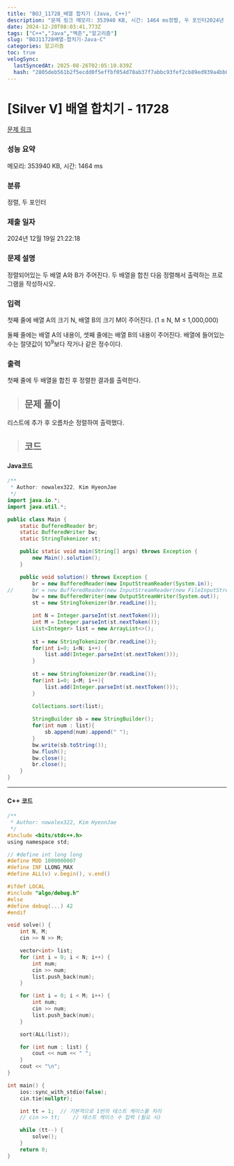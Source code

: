 ```yaml
---
title: "BOJ_11728_배열 합치기 (Java, C++)"
description: "문제 링크 메모리: 353940 KB, 시간: 1464 ms정렬, 두 포인터2024년 12월 19일 21:22:18리스트에 추가 후 오름차순 정렬하여 출력했다.public class Main {	static BufferedReader br;	static Buffered"
date: 2024-12-20T08:03:41.773Z
tags: ["C++","Java","백준","알고리즘"]
slug: "BOJ11728배열-합치기-Java-C"
categories: 알고리즘
toc: true
velogSync:
  lastSyncedAt: 2025-08-26T02:05:10.839Z
  hash: "2805deb561b2f5ecdd0f5effbf054d78ab37f7abbc93fef2cb89ed939a4bb06c"
---
```


# [Silver V] 배열 합치기 - 11728 
[문제 링크](https://www.acmicpc.net/problem/11728) 
### 성능 요약
메모리: 353940 KB, 시간: 1464 ms
### 분류
정렬, 두 포인터
### 제출 일자
2024년 12월 19일 21:22:18
### 문제 설명
<p>정렬되어있는 두 배열 A와 B가 주어진다. 두 배열을 합친 다음 정렬해서 출력하는 프로그램을 작성하시오.</p>

### 입력 
 <p>첫째 줄에 배열 A의 크기 N, 배열 B의 크기 M이 주어진다. (1 ≤ N, M ≤ 1,000,000)</p>
<p>둘째 줄에는 배열 A의 내용이, 셋째 줄에는 배열 B의 내용이 주어진다. 배열에 들어있는 수는 절댓값이 10<sup>9</sup>보다 작거나 같은 정수이다.</p>

### 출력 
 <p>첫째 줄에 두 배열을 합친 후 정렬한 결과를 출력한다.</p>
 


> ## 문제 풀이

리스트에 추가 후 오름차순 정렬하여 출력했다.

> ## 코드

#### Java코드
```java
/**
 * Author: nowalex322, Kim HyeonJae
 */
import java.io.*;
import java.util.*;

public class Main {
	static BufferedReader br;
	static BufferedWriter bw;
	static StringTokenizer st;

	public static void main(String[] args) throws Exception {
		new Main().solution();
	}

	public void solution() throws Exception {
		br = new BufferedReader(new InputStreamReader(System.in));
//		br = new BufferedReader(new InputStreamReader(new FileInputStream("input.txt")));
		bw = new BufferedWriter(new OutputStreamWriter(System.out));
		st = new StringTokenizer(br.readLine());

		int N = Integer.parseInt(st.nextToken());
		int M = Integer.parseInt(st.nextToken());
		List<Integer> list = new ArrayList<>();
		
		st = new StringTokenizer(br.readLine());
		for(int i=0; i<N; i++) {
			list.add(Integer.parseInt(st.nextToken()));
		}
		
		st = new StringTokenizer(br.readLine());
		for(int i=0; i<M; i++){
			list.add(Integer.parseInt(st.nextToken()));
		}

		Collections.sort(list);
		
		StringBuilder sb = new StringBuilder();
		for(int num : list){
			sb.append(num).append(" ");
		}
		bw.write(sb.toString());
		bw.flush();
		bw.close();
		br.close();
	}
}
```

---

#### C++ 코드
```c
/**
 * Author: nowalex322, Kim HyeonJae
 */
#include <bits/stdc++.h>
using namespace std;

// #define int long long
#define MOD 1000000007
#define INF LLONG_MAX
#define ALL(v) v.begin(), v.end()

#ifdef LOCAL
#include "algo/debug.h"
#else
#define debug(...) 42
#endif

void solve() {
    int N, M;
    cin >> N >> M;

    vector<int> list;
    for (int i = 0; i < N; i++) {
        int num;
        cin >> num;
        list.push_back(num);
    }

    for (int i = 0; i < M; i++) {
        int num;
        cin >> num;
        list.push_back(num);
    }

    sort(ALL(list));

    for (int num : list) {
        cout << num << " ";
    }
    cout << "\n";
}

int main() {
    ios::sync_with_stdio(false);
    cin.tie(nullptr);

    int tt = 1;  // 기본적으로 1번의 테스트 케이스를 처리
    // cin >> tt;    // 테스트 케이스 수 입력 (필요 시)

    while (tt--) {
        solve();
    }
    return 0;
}
```